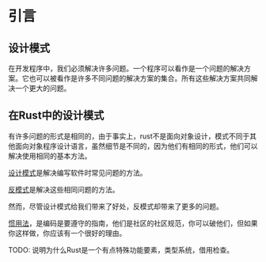 # 引言

## 设计模式

在开发程序中，我们必须解决许多问题。一个程序可以看作是一个问题的解决方案。它也可以被看作是许多不同问题的解决方案的集合。所有这些解决方案共同解决一个更大的问题。

## 在Rust中的设计模式

有许多问题的形式是相同的，由于事实上，rust不是面向对象设计，模式不同于其他面向对象程序设计语言，虽然细节是不同的，因为他们有相同的形式，他们可以解决使用相同的基本方法。

[设计模式](https://rust-unofficial.github.io/patterns/patterns/index.html)是解决编写软件时常见问题的方法。

[反模式](https://rust-unofficial.github.io/patterns/anti_patterns/index.html)是解决这些相同问题的方法。

然而，尽管设计模式给我们带来了好处，反模式却带来了更多的问题。

[惯用法](https://rust-unofficial.github.io/patterns/idioms/index.html)，是编码是要遵守的指南，他们是社区的社区规范，你可以破他们，但如果你这样做，你应该有一个很好的理由。

TODO: 说明为什么Rust是一个有点特殊功能要素，类型系统，借用检查。

